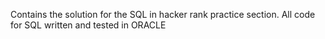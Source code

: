 Contains the solution for the SQL in hacker rank practice section.
All code for SQL written and tested in ORACLE
